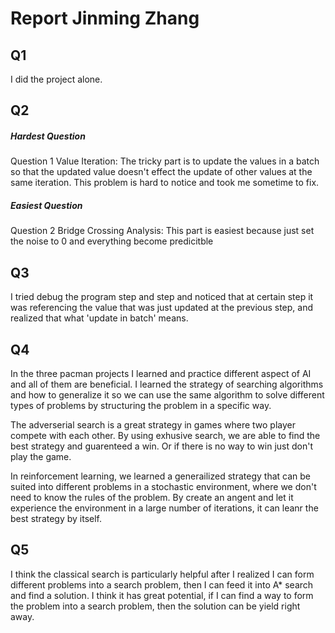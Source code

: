 # Report Jinming Zhang
## Q1
I did the project alone.

## Q2
##### Hardest Question
Question 1 Value Iteration:
The tricky part is to update the values in a batch so that the updated value doesn't effect the update of other values at the same iteration.
This problem is hard to notice and took me sometime to fix.
##### Easiest Question
Question 2 Bridge Crossing Analysis:
This part is easiest because just set the noise to 0 and everything become predicitble

## Q3
I tried debug the program step and step and noticed that at certain step it was referencing the value that was just updated at the previous step, and realized that what 'update in batch' means.

## Q4
In the three pacman projects I learned and practice different aspect of AI and all of them are beneficial.
I learned the strategy of searching algorithms and how to generalize it so we can use the same algorithm to solve different types of problems by structuring the problem in a specific way.

The adverserial search is a great strategy in games where two player compete with each other. By using exhusive search, we are able to find the best strategy and guarenteed a win. Or if there is no way to win just don't play the game.

In reinforcement learning, we learned a generailized strategy that can be suited into different problems in a stochastic environment, where we don't need to know the rules of the problem. By create an angent and let it experience the environment in a large number of iterations, it can leanr the best strategy by itself.

## Q5
I think the classical search is particularly helpful after I realized I can form different problems into a search problem, then I can feed it into A\* search and find a solution.
I think it has great potential, if I can find a way to form the problem into a search problem, then the solution can be yield right away. 
